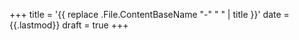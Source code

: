 +++
title = '{{ replace .File.ContentBaseName "-" " " | title }}'
date = {{.lastmod}}
draft = true
+++

<!-- date = {{ .Date }} -->
